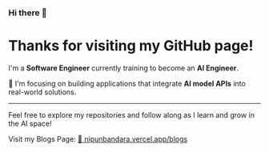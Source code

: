 ### Hi there 👋

# Thanks for visiting my GitHub page! 

I'm a **Software Engineer** currently training to become an **AI Engineer**.

🚀 I'm focusing on building applications that integrate **AI model APIs** into real-world solutions.

---

Feel free to explore my repositories and follow along as I learn and grow in the AI space!


Visit my Blogs Page: <a href="https://nipunbandara.vercel.app/blogs" target="_blank">🔗 nipunbandara.vercel.app/blogs</a>

<!--
**nipunbandara/nipunbandara** is a ✨ _special_ ✨ repository because its `README.md` (this file) appears on your GitHub profile.

Here are some ideas to get you started:

- 🔭 I’m currently working on ...
- 🌱 I’m currently learning ...
- 👯 I’m looking to collaborate on ...
- 🤔 I’m looking for help with ...
- 💬 Ask me about ...
- 📫 How to reach me: ...
- 😄 Pronouns: ...
- ⚡ Fun fact: ...
-->
<!-- <a href="https://app.daily.dev/bandax"><img src="https://github.com/nipunbandara/nipunbandara/blob/main/devcard.svg" width="200" alt="NipunBandara's Dev Card"/></a> -->
<br/>
<!-- [<img src="https://readme-spotify-status-gilt.vercel.app/api/run-spotify-status" alt="Your alt what" width="350" />](https://open.spotify.com/user/21u3dgikw4t56ivopbne5klhy) -->

